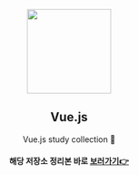 <p align="center"> 
<img src="https://user-images.githubusercontent.com/110442250/205642350-17ec8739-21fd-4b49-b3d0-259dfeb8a276.png" height="148">
  <h2 align="center">Vue.js</h2>
  <p align="center">Vue.js study collection 🚀<p>
  <h4 align="center">해당 저장소 정리본 바로 <a href="https://github.com/WastepaperBasket/Vue.js/wiki" > 보러가기👉 </a></h4>
  </p>
